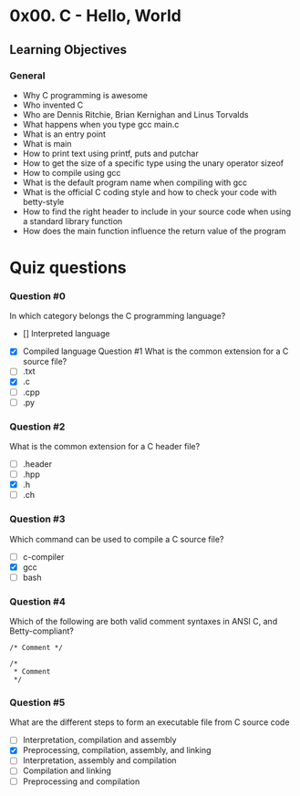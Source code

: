 # 0x00. C - Hello, World
## Learning Objectives
### General
* Why C programming is awesome
* Who invented C
* Who are Dennis Ritchie, Brian Kernighan and Linus Torvalds
* What happens when you type gcc main.c
* What is an entry point
* What is main
* How to print text using printf, puts and putchar
* How to get the size of a specific type using the unary operator sizeof
* How to compile using gcc
* What is the default program name when compiling with gcc
* What is the official C coding style and how to check your code with betty-style
* How to find the right header to include in your source code when using a standard library function
* How does the main function influence the return value of the program
# Quiz questions
### Question #0
In which category belongs the C programming language?
- [] Interpreted language
- [x] Compiled language
Question #1
What is the common extension for a C source file?
- [ ] .txt
- [x] .c
- [ ] .cpp
- [ ] .py
### Question #2
What is the common extension for a C header file?
- [ ] .header
- [ ] .hpp
- [x] .h
- [ ] .ch
### Question #3
Which command can be used to compile a C source file?
- [ ] c-compiler
- [x] gcc
- [ ] bash
### Question #4
Which of the following are both valid comment syntaxes in ANSI C, and Betty-compliant?
```
/* Comment */
```
```
/*
 * Comment
 */
```
### Question #5
What are the different steps to form an executable file from C source code
- [ ] Interpretation, compilation and assembly
- [x] Preprocessing, compilation, assembly, and linking
- [ ] Interpretation, assembly and compilation
- [ ] Compilation and linking
- [ ] Preprocessing and compilation
